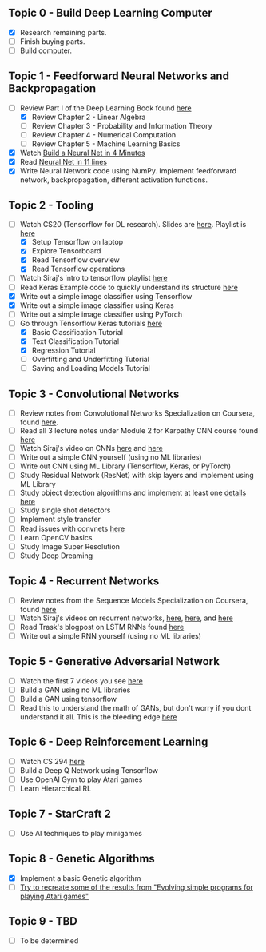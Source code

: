 ## Topic 0 - Build Deep Learning Computer

- [X] Research remaining parts.
- [ ] Finish buying parts.
- [ ] Build computer.

## Topic 1 - Feedforward Neural Networks and Backpropagation

- [ ] Review Part I of the Deep Learning Book found [here](http://www.deeplearningbook.org/)
  - [X] Review Chapter 2 - Linear Algebra
  - [ ] Review Chapter 3 - Probability and Information Theory
  - [ ] Review Chapter 4 - Numerical Computation
  - [ ] Review Chapter 5 - Machine Learning Basics
- [X] Watch [Build a Neural Net in 4 Minutes](https://www.youtube.com/watch?v=h3l4qz76JhQ)
- [X] Read [Neural Net in 11 lines](https://iamtrask.github.io/2015/07/12/basic-python-network/) 
- [X] Write Neural Network code using NumPy.  Implement feedforward network, backpropagation, different activation functions.

## Topic 2 - Tooling

- [ ] Watch CS20 (Tensorflow for DL research). Slides are [here](http://web.stanford.edu/class/cs20si/syllabus.html). Playlist is [here](https://www.youtube.com/watch?v=g-EvyKpZjmQ&list=PLDuNt91tg0urwwTQNKyUbncSDvMEl74ww)
  - [X] Setup Tensorflow on laptop
  - [X] Explore Tensorboard
  - [X] Read Tensorflow overview
  - [X] Read Tensorflow operations
- [ ] Watch Siraj's intro to tensorflow playlist [here](https://www.youtube.com/watch?v=2FmcHiLCwTU&list=PL2-dafEMk2A7EEME489DsI468AB0wQsMV)
- [ ] Read Keras Example code to quickly understand its structure [here](https://keras.io/getting-started/sequential-model-guide/)
- [X] Write out a simple image classifier using Tensorflow
- [X] Write out a simple image classifier using Keras
- [ ] Write out a simple image classifier using PyTorch
- [ ] Go through Tensorflow Keras tutorials [here](https://www.tensorflow.org/tutorials/keras/)
  - [X] Basic Classification Tutorial
  - [X] Text Classification Tutorial
  - [X] Regression Tutorial
  - [ ] Overfitting and Underfitting Tutorial
  - [ ] Saving and Loading Models Tutorial

## Topic 3 - Convolutional Networks

- [ ] Review notes from Convolutional Networks Specialization on Coursera, found [here](https://www.coursera.org/learn/convolutional-neural-networks). 
- [ ] Read all 3 lecture notes under Module 2 for Karpathy CNN course found [here](http://cs231n.github.io/)
- [ ] Watch Siraj's video on CNNs [here](https://www.youtube.com/watch?v=FTr3n7uBIuE&t=1782s) and [here](https://www.youtube.com/watch?v=cAICT4Al5Ow&t=4s)
- [ ] Write out a simple CNN yourself (using no ML libraries)
- [ ] Write out CNN using ML Library (Tensorflow, Keras, or PyTorch)
- [ ] Study Residual Network (ResNet) with skip layers and implement using ML Library
- [ ] Study object detection algorithms and implement at least one [details here](https://towardsdatascience.com/r-cnn-fast-r-cnn-faster-r-cnn-yolo-object-detection-algorithms-36d53571365e)
- [ ] Study single shot detectors
- [ ] Implement style transfer
- [ ] Read issues with convnets [here](http://eng.uber.com/coordconv/)
- [ ] Learn OpenCV basics
- [ ] Study Image Super Resolution
- [ ] Study Deep Dreaming

## Topic 4 - Recurrent Networks

- [ ] Review notes from the Sequence Models Specialization on Coursera, found [here](https://www.coursera.org/learn/nlp-sequence-models)
- [ ] Watch Siraj's videos on recurrent networks, [here](https://www.youtube.com/watch?v=BwmddtPFWtA&t=4s), [here](https://www.youtube.com/watch?v=cdLUzrjnlr4), and [here](https://www.youtube.com/watch?v=9zhrxE5PQgY&t=25s)
- [ ] Read Trask's blogpost on LSTM RNNs found [here](https://iamtrask.github.io/2015/11/15/anyone-can-code-lstm/)
- [ ] Write out a simple RNN yourself (using no ML libraries)

## Topic 5 - Generative Adversarial Network

- [ ] Watch the first 7 videos you see [here](https://www.youtube.com/results?search_query=generative+adversarial+network)
- [ ] Build a GAN using no ML libraries
- [ ] Build a GAN using tensorflow
- [ ] Read this to understand the math of GANs, but don't worry if you dont understand it all. This is the bleeding edge [here](https://lilianweng.github.io/lil-log/2017/08/20/from-GAN-to-WGAN.html)

## Topic 6 - Deep Reinforcement Learning

- [ ] Watch CS 294 [here](http://rail.eecs.berkeley.edu/deeprlcourse/) 
- [ ] Build a Deep Q Network using Tensorflow
- [ ] Use OpenAI Gym to play Atari games
- [ ] Learn Hierarchical RL

## Topic 7 - StarCraft 2

- [ ] Use AI techniques to play minigames

## Topic 8 - Genetic Algorithms

- [X] Implement a basic Genetic algorithm
- [ ] [Try to recreate some of the results from "Evolving simple programs for playing Atari games"](https://arxiv.org/abs/1806.05695)

## Topic 9 - TBD

- [ ] To be determined
